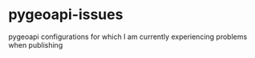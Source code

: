 # pygeoapi-issues
pygeoapi configurations for which I am currently experiencing problems when publishing
